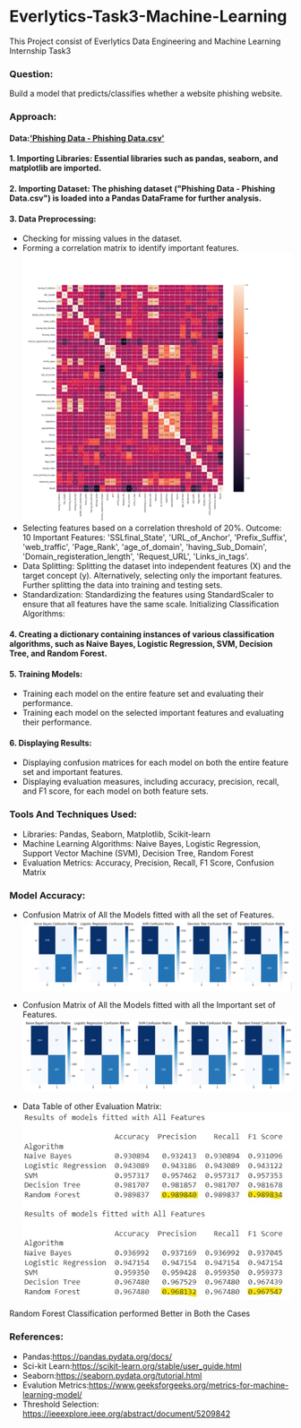 # Everlytics-Task3-Machine-Learning
 This Project consist of Everlytics Data Engineering and Machine Learning Internship Task3
 ### Question:
Build a model that predicts/classifies whether a website phishing website.

### Approach:
#### Data:<a href="https://drive.google.com/file/d/1Kx_DK6rSzMH0LE3NUVtPDE7I7Vr31jAE/view?usp=sharing">'Phishing Data - Phishing Data.csv'<a/>

#### 1. Importing Libraries: Essential libraries such as pandas, seaborn, and matplotlib are imported.

#### 2. Importing Dataset: The phishing dataset ("Phishing Data - Phishing Data.csv") is loaded into a Pandas DataFrame for further analysis.

#### 3. Data Preprocessing:
* Checking for missing values in the dataset.
* Forming a correlation matrix to identify important features.
  ![Correlation Matrix](https://github.com/mehtashreyans3602/Everlytics-Task3-Machine-Learning/raw/main/CorrelationMatrix.png)
* Selecting features based on a correlation threshold of 20%.
  Outcome: 10 Important Features: 'SSLfinal_State', 'URL_of_Anchor', 'Prefix_Suffix', 'web_traffic', 'Page_Rank', 'age_of_domain', 'having_Sub_Domain', 'Domain_registeration_length', 'Request_URL', 'Links_in_tags'.
* Data Splitting:
Splitting the dataset into independent features (X) and the target concept (y).
Alternatively, selecting only the important features.
Further splitting the data into training and testing sets.
* Standardization:
Standardizing the features using StandardScaler to ensure that all features have the same scale.
Initializing Classification Algorithms:

#### 4. Creating a dictionary containing instances of various classification algorithms, such as Naive Bayes, Logistic Regression, SVM, Decision Tree, and Random Forest.
#### 5. Training Models:

* Training each model on the entire feature set and evaluating their performance.
* Training each model on the selected important features and evaluating their performance.
#### 6. Displaying Results:
* Displaying confusion matrices for each model on both the entire feature set and important features.
* Displaying evaluation measures, including accuracy, precision, recall, and F1 score, for each model on both feature sets.
### Tools And Techniques Used:
* Libraries: Pandas, Seaborn, Matplotlib, Scikit-learn
* Machine Learning Algorithms: Naive Bayes, Logistic Regression, Support Vector Machine (SVM), Decision Tree, Random Forest
* Evaluation Metrics: Accuracy, Precision, Recall, F1 Score, Confusion Matrix
### Model Accuracy:
* Confusion Matrix of All the Models fitted with all the set of Features.
![Confusion Matrix Results](https://github.com/mehtashreyans3602/Everlytics-Task3-Machine-Learning/raw/main/CMresult.jpg)

* Confusion Matrix of All the Models fitted with all the Important  set of Features.
![Confusion Matrix Results 2](https://github.com/mehtashreyans3602/Everlytics-Task3-Machine-Learning/raw/main/CMresult2.jpg)

* Data Table of other Evaluation Matrix:
![Evaluation](https://github.com/mehtashreyans3602/Everlytics-Task3-Machine-Learning/raw/main/Evalution.jpg)

Random Forest Classification performed Better in Both the Cases

### References:
* Pandas:https://pandas.pydata.org/docs/
* Sci-kit Learn:https://scikit-learn.org/stable/user_guide.html
* Seaborn:https://seaborn.pydata.org/tutorial.html
* Evalution Metrics:https://www.geeksforgeeks.org/metrics-for-machine-learning-model/
* Threshold Selection: https://ieeexplore.ieee.org/abstract/document/5209842

